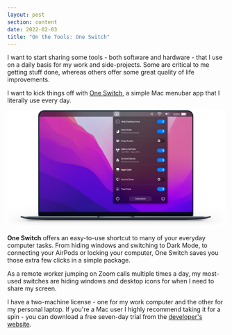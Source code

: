 ```yaml
---
layout: post
section: content
date: 2022-02-03
title: "On the Tools: One Switch"
---
```


I want to start sharing some tools - both software and hardware - that I use on a daily basis for my work and side-projects.  Some are critical to me getting stuff done, whereas others offer some great quality of life improvements.

I want to kick things off with [One Switch](https://fireball.studio/oneswitch/), a simple Mac menubar app that I literally use every day.

![](/assets/img/tools/one-switch.png)

**One Switch** offers an easy-to-use shortcut to many of your everyday computer tasks. From hiding windows and switching to Dark Mode, to connecting your AirPods or locking your computer, One Switch saves you those extra few clicks in a simple package.

As a remote worker jumping on Zoom calls multiple times a day, my most-used switches are hiding windows and desktop icons for when I need to share my screen.

I have a two-machine license - one for my work computer and the other for my personal laptop.  If you're a Mac user I highly recommend taking it for a spin - you can download a free seven-day trial from the [developer's website](https://fireball.studio/oneswitch/).
